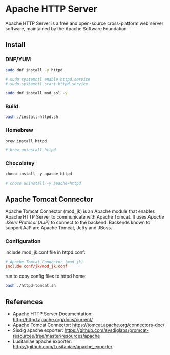 # Apache HTTP Server

Apache HTTP Server is a free and open-source cross-platform web server software, maintained by the Apache Software Foundation.

## Install

### DNF/YUM

```bash
sudo dnf install -y httpd

# sudo systemctl enable httpd.service
# sudo systemctl start httpd.service

sudo dnf install mod_ssl -y
```

### Build

```bash
bash ./install-httpd.sh
```

### Homebrew

```sh
brew install httpd

# brew uninstall httpd
```

### Chocolatey

```ps1
choco install -y apache-httpd

# choco uninstall -y apache-httpd
```

## Apache Tomcat Connector

Apache Tomcat Connector (mod_jk) is an Apache module that enables Apache HTTP Server to communicate with Apache Tomcat.
It uses *Apache JServ Protocol (AJP)* to connect to the backend. Backends known to support AJP are Apache Tomcat, Jetty and JBoss.

### Configuration

include mod_jk.conf file in httpd.conf:

```conf
# Apache Tomcat Connector (mod_jk)
Include conf/jk/mod_jk.conf
```

run to copy config files to httpd home:

```bash
bash ./httpd-tomcat.sh
```

## References

- Apache HTTP Server Documentation: <http://httpd.apache.org/docs/current/>
- Apache Tomcat Connector: <https://tomcat.apache.org/connectors-doc/>
- Sisdig apache exporter: <https://github.com/sysdiglabs/promcat-resources/tree/master/resources/apache>
- Lusitaniae apache exporter: <https://github.com/Lusitaniae/apache_exporter>
